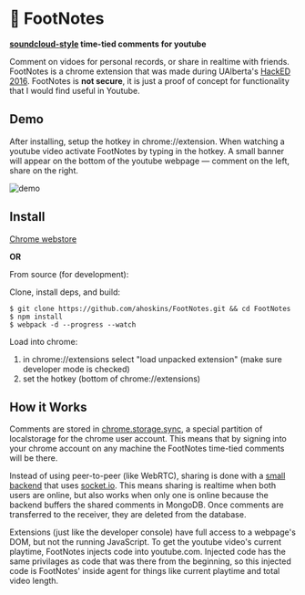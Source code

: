 # :speech_balloon: FootNotes

**[soundcloud-style](https://soundcloud.com/kanyewest/nomorepartiesinla) time-tied comments for youtube**

Comment on vidoes for personal records, or share in realtime with friends.  FootNotes is a chrome extension that was made during UAlberta's [HackED 2016](http://eceweek.compeclub.com/hackathon/).  FootNotes is **not secure**, it is just a proof of concept for functionality that I would find useful in Youtube. 

Demo
---

After installing, setup the hotkey in chrome://extension.  When watching a youtube video activate FootNotes by typing in the hotkey.  A small banner will appear on the bottom of the youtube webpage &mdash; comment on the left, share on the right.  

![demo](https://cloud.githubusercontent.com/assets/1527504/13029514/039362ec-d24c-11e5-823a-618ddbc81d81.gif)

Install
-----
[Chrome webstore](https://chrome.google.com/webstore/detail/footnotes/nckdagfbgjenfpmjcdcnmaonehfkkjoh/related)

**OR**

From source (for development):

Clone, install deps, and build:

    $ git clone https://github.com/ahoskins/FootNotes.git && cd FootNotes
    $ npm install
    $ webpack -d --progress --watch

Load into chrome:

1. in chrome://extensions select "load unpacked extension" (make sure developer mode is checked)
2. set the hotkey (bottom of chrome://extensions)

How it Works
------
Comments are stored in [chrome.storage.sync](https://developer.chrome.com/extensions/storage), a special partition of localstorage for the chrome user account.  This means that by signing into your chrome account on any machine the FootNotes time-tied comments will be there.  

Instead of using peer-to-peer (like WebRTC), sharing is done with a [small backend](https://github.com/ahoskins/FootNotes-back) that uses [socket.io](http://socket.io/).  This means sharing is realtime when both users are online, but also works when only one is online because the backend buffers the shared comments in MongoDB.  Once comments are transferred to the receiver, they are deleted from the database.

Extensions (just like the developer console) have full access to a webpage's DOM, but not the running JavaScript.  To get the youtube video's current playtime, FootNotes injects code into youtube.com.  Injected code has the same privilages as code that was there from the beginning, so this injected code is FootNotes' inside agent for things like current playtime and total video length.






